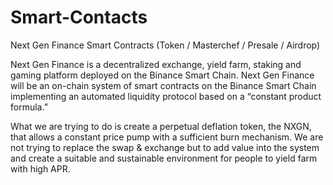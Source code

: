 # Smart-Contacts
Next Gen Finance Smart Contracts (Token / Masterchef / Presale / Airdrop)

Next Gen Finance is a decentralized exchange, yield farm, staking and gaming platform deployed on the Binance Smart Chain. Next Gen Finance will be an on-chain system of smart contracts on the Binance Smart Chain implementing an automated liquidity protocol based on a “constant product formula.”

What we are trying to do is create a perpetual deflation token, the NXGN, that allows a constant price pump with a sufficient burn mechanism. We are not trying to replace the swap & exchange but to add value into the system and create a suitable and sustainable environment for people to yield farm with high APR.
